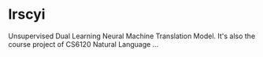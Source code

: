 # lrscyi
Unsupervised Dual Learning Neural Machine Translation Model. It's also the course project of CS6120 Natural Language …
